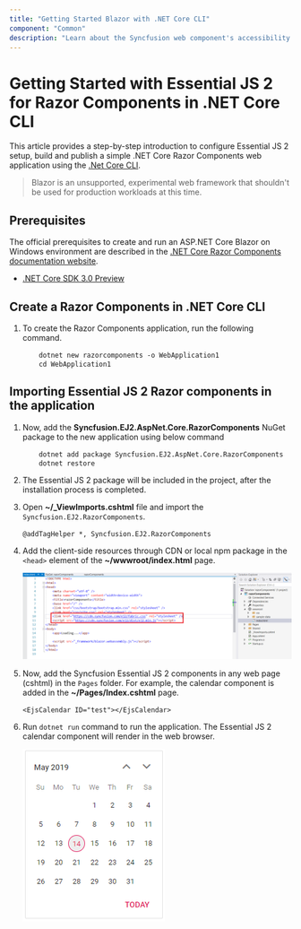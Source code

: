 ```yaml
---
title: "Getting Started Blazor with .NET Core CLI"
component: "Common"
description: "Learn about the Syncfusion web component's accessibility usage and keyboard navigation. Syncfusion follows WAI-ARIA standards for accessibility."
---
```


<!-- markdownlint-disable MD024 -->

# Getting Started with Essential JS 2 for Razor Components in .NET Core CLI

This article provides a step-by-step introduction to configure Essential JS 2 setup, build and publish a simple .NET Core Razor Components web application using the [.Net Core CLI](https://visualstudio.microsoft.com/vs/preview/).

> Blazor is an unsupported, experimental web framework that shouldn't be used for production workloads at this time.

## Prerequisites

The official prerequisites to create and run an ASP.NET Core Blazor on Windows environment are described in the [.NET Core Razor Components documentation website](https://docs.microsoft.com/en-us/aspnet/core/razor-components/get-started?view=aspnetcore-3.0&tabs=netcore-cli).

* [.NET Core SDK 3.0 Preview](https://dotnet.microsoft.com/download/dotnet-core/3.0)


## Create a Razor Components in .NET Core CLI

1. To create the Razor Components application, run the following command.
    
    ```
        dotnet new razorcomponents -o WebApplication1
        cd WebApplication1
    ```

## Importing Essential JS 2 Razor components in the application

1. Now, add the **Syncfusion.EJ2.AspNet.Core.RazorComponents** NuGet package to the new application using below command

    ```
        dotnet add package Syncfusion.EJ2.AspNet.Core.RazorComponents
        dotnet restore
    ```

2. The Essential JS 2 package will be included in the project, after the installation process is completed.

3. Open **~/_ViewImports.cshtml** file and import the `Syncfusion.EJ2.RazorComponents`.

    ```cshtml
    @addTagHelper *, Syncfusion.EJ2.RazorComponents
    ```

4. Add the client-side resources through CDN or local npm package in the `<head>` element of the **~/wwwroot/index.html** page.

    ![import cdn](images/import-cdn.png)

6. Now, add the Syncfusion Essential JS 2 components in any web page (cshtml) in the `Pages` folder. For example, the calendar component is added in the **~/Pages/Index.cshtml** page.

    ```cshtml
    <EjsCalendar ID="test"></EjsCalendar>
    ```

7. Run `dotnet run` command to run the application. The Essential JS 2 calendar component will render in the web browser.

    ![output](images/browser-output.png)
